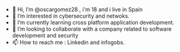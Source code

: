 - 👋 Hi, I’m @oscargomez28 , i'm 18 and i live in Spain 
- 👀 I’m interested in cybersecurity and netwoks.
- 🌱 I’m currently learning cross platform application development.
- 💞️ I’m looking to collaborate with a company related to software development and security
- 📫 How to reach me : Linkedin and infogobs.

<!---
oscargomez28/oscargomez28 is a ✨ special ✨ repository because its `README.md` (this file) appears on your GitHub profile.
You can click the Preview link to take a look at your changes.
--->
